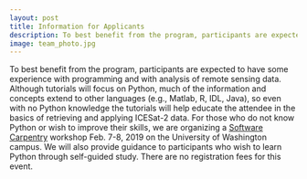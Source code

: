 ```yaml
---
layout: post
title: Information for Applicants
description: To best benefit from the program, participants are expected to have some experience with programming and with analysis of remote sensing data. Although tutorials will focus on Python, much of the information and concepts extend to other languages (e.g., Matlab, R, IDL, Java), so even with no Python knowledge the tutorials will help educate the attendee in the basics of retrieving and applying ICESat-2 data. For those who do not know Python or wish to improve their skills, we are organizing a <a href="https://software-carpentry.org/">Software Carpentry</a> workshop Feb. 7-8, 2019 on the University of Washington campus. We will also provide guidance to participants who wish to learn Python through self-guided study. There are no registration fees for this event. 
image: team_photo.jpg
---
```

To best benefit from the program, participants are expected to have some experience with programming and with analysis of remote sensing data. Although tutorials will focus on Python, much of the information and concepts extend to other languages (e.g., Matlab, R, IDL, Java), so even with no Python knowledge the tutorials will help educate the attendee in the basics of retrieving and applying ICESat-2 data. For those who do not know Python or wish to improve their skills, we are organizing a <a href="https://software-carpentry.org/">Software Carpentry</a> workshop Feb. 7-8, 2019 on the University of Washington campus. We will also provide guidance to participants who wish to learn Python through self-guided study. There are no registration fees for this event.



